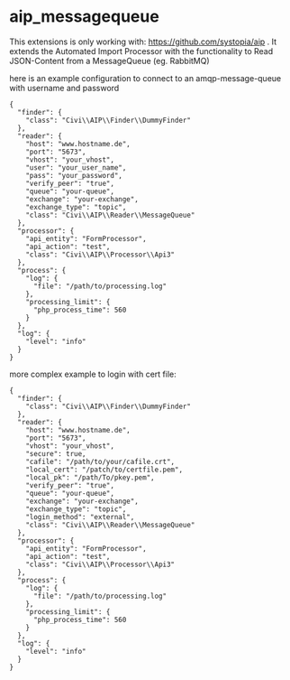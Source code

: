 # aip_messagequeue

This extensions is only working with: https://github.com/systopia/aip .
It extends the Automated Import Processor with the functionality to Read JSON-Content from a MessageQueue (eg. RabbitMQ)

here is an example configuration to connect to an amqp-message-queue with username and password
```
{
  "finder": {
    "class": "Civi\\AIP\\Finder\\DummyFinder"
  },
  "reader": {
    "host": "www.hostname.de",
    "port": "5673",
    "vhost": "your_vhost",
    "user": "your_user_name",
    "pass": "your_password",
    "verify_peer": "true",
    "queue": "your-queue",
    "exchange": "your-exchange",
    "exchange_type": "topic",
    "class": "Civi\\AIP\\Reader\\MessageQueue"
  },
  "processor": {
    "api_entity": "FormProcessor",
    "api_action": "test",
    "class": "Civi\\AIP\\Processor\\Api3"
  },
  "process": {
    "log": {
      "file": "/path/to/processing.log"
    },
    "processing_limit": {
      "php_process_time": 560
    }
  },
  "log": {
    "level": "info"
  }
}

```


more complex example to login with cert file:
```
{
  "finder": {
    "class": "Civi\\AIP\\Finder\\DummyFinder"
  },
  "reader": {
    "host": "www.hostname.de",
    "port": "5673",
    "vhost": "your_vhost",
    "secure": true,
    "cafile": "/path/to/your/cafile.crt",
    "local_cert": "/patch/to/certfile.pem",
    "local_pk": "/path/To/pkey.pem",
    "verify_peer": "true",
    "queue": "your-queue",
    "exchange": "your-exchange",
    "exchange_type": "topic",
    "login_method": "external",
    "class": "Civi\\AIP\\Reader\\MessageQueue"
  },
  "processor": {
    "api_entity": "FormProcessor",
    "api_action": "test",
    "class": "Civi\\AIP\\Processor\\Api3"
  },
  "process": {
    "log": {
      "file": "/path/to/processing.log"
    },
    "processing_limit": {
      "php_process_time": 560
    }
  },
  "log": {
    "level": "info"
  }
}

```